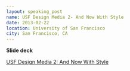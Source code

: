 ```yaml
---
layout: speaking_post
name: USF Design Media 2- And Now With Style
date: 2013-02-22
location: University of San Francisco
city: San Francisco, CA
---
```


**Slide deck**

[USF Design Media 2: And Now With Style](http://slides.com/averycodes/design-media-lab-2#/)
